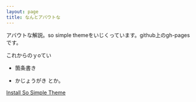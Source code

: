 ```yaml
---
layout: page
title: なんとアバウトな
---
```


アバウトな解説。so simple themeをいじくっています。github上のgh-pagesです。

これからのｙoてい
* 箇条書き
- かじょうがき
とか。

<a markdown="0" href="{{ site.url }}/theme-setup" class="btn">Install So Simple Theme</a>

[^1]: Example: *domain.com/category-name/post-title*
